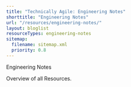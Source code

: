 ```yaml
---
title: "Technically Agile: Engineering Notes"
shorttitle: "Engineering Notes"
url: "/resources/engineering-notes/"
layout: bloglist
resourceTypes: engineering-notes
sitemap:
  filename: sitemap.xml
  priority: 0.8
---
```


Engineering Notes

Overview of all Resources.
